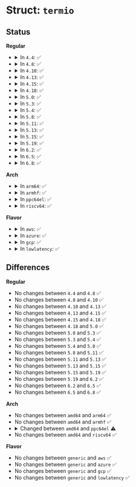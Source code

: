 # Struct: <code>termio</code>

## Status
<b>Regular</b>
<ul>
<li>
<details>
<summary>In <code>4.4</code>: ✅</summary>

```c
struct termio {
    short unsigned int c_iflag;
    short unsigned int c_oflag;
    short unsigned int c_cflag;
    short unsigned int c_lflag;
    unsigned char c_line;
    unsigned char c_cc[8];
};
```
</details>
</li>
<li>
<details>
<summary>In <code>4.8</code>: ✅</summary>

```c
struct termio {
    short unsigned int c_iflag;
    short unsigned int c_oflag;
    short unsigned int c_cflag;
    short unsigned int c_lflag;
    unsigned char c_line;
    unsigned char c_cc[8];
};
```
</details>
</li>
<li>
<details>
<summary>In <code>4.10</code>: ✅</summary>

```c
struct termio {
    short unsigned int c_iflag;
    short unsigned int c_oflag;
    short unsigned int c_cflag;
    short unsigned int c_lflag;
    unsigned char c_line;
    unsigned char c_cc[8];
};
```
</details>
</li>
<li>
<details>
<summary>In <code>4.13</code>: ✅</summary>

```c
struct termio {
    short unsigned int c_iflag;
    short unsigned int c_oflag;
    short unsigned int c_cflag;
    short unsigned int c_lflag;
    unsigned char c_line;
    unsigned char c_cc[8];
};
```
</details>
</li>
<li>
<details>
<summary>In <code>4.15</code>: ✅</summary>

```c
struct termio {
    short unsigned int c_iflag;
    short unsigned int c_oflag;
    short unsigned int c_cflag;
    short unsigned int c_lflag;
    unsigned char c_line;
    unsigned char c_cc[8];
};
```
</details>
</li>
<li>
<details>
<summary>In <code>4.18</code>: ✅</summary>

```c
struct termio {
    short unsigned int c_iflag;
    short unsigned int c_oflag;
    short unsigned int c_cflag;
    short unsigned int c_lflag;
    unsigned char c_line;
    unsigned char c_cc[8];
};
```
</details>
</li>
<li>
<details>
<summary>In <code>5.0</code>: ✅</summary>

```c
struct termio {
    short unsigned int c_iflag;
    short unsigned int c_oflag;
    short unsigned int c_cflag;
    short unsigned int c_lflag;
    unsigned char c_line;
    unsigned char c_cc[8];
};
```
</details>
</li>
<li>
<details>
<summary>In <code>5.3</code>: ✅</summary>

```c
struct termio {
    short unsigned int c_iflag;
    short unsigned int c_oflag;
    short unsigned int c_cflag;
    short unsigned int c_lflag;
    unsigned char c_line;
    unsigned char c_cc[8];
};
```
</details>
</li>
<li>
<details>
<summary>In <code>5.4</code>: ✅</summary>

```c
struct termio {
    short unsigned int c_iflag;
    short unsigned int c_oflag;
    short unsigned int c_cflag;
    short unsigned int c_lflag;
    unsigned char c_line;
    unsigned char c_cc[8];
};
```
</details>
</li>
<li>
<details>
<summary>In <code>5.8</code>: ✅</summary>

```c
struct termio {
    short unsigned int c_iflag;
    short unsigned int c_oflag;
    short unsigned int c_cflag;
    short unsigned int c_lflag;
    unsigned char c_line;
    unsigned char c_cc[8];
};
```
</details>
</li>
<li>
<details>
<summary>In <code>5.11</code>: ✅</summary>

```c
struct termio {
    short unsigned int c_iflag;
    short unsigned int c_oflag;
    short unsigned int c_cflag;
    short unsigned int c_lflag;
    unsigned char c_line;
    unsigned char c_cc[8];
};
```
</details>
</li>
<li>
<details>
<summary>In <code>5.13</code>: ✅</summary>

```c
struct termio {
    short unsigned int c_iflag;
    short unsigned int c_oflag;
    short unsigned int c_cflag;
    short unsigned int c_lflag;
    unsigned char c_line;
    unsigned char c_cc[8];
};
```
</details>
</li>
<li>
<details>
<summary>In <code>5.15</code>: ✅</summary>

```c
struct termio {
    short unsigned int c_iflag;
    short unsigned int c_oflag;
    short unsigned int c_cflag;
    short unsigned int c_lflag;
    unsigned char c_line;
    unsigned char c_cc[8];
};
```
</details>
</li>
<li>
<details>
<summary>In <code>5.19</code>: ✅</summary>

```c
struct termio {
    short unsigned int c_iflag;
    short unsigned int c_oflag;
    short unsigned int c_cflag;
    short unsigned int c_lflag;
    unsigned char c_line;
    unsigned char c_cc[8];
};
```
</details>
</li>
<li>
<details>
<summary>In <code>6.2</code>: ✅</summary>

```c
struct termio {
    short unsigned int c_iflag;
    short unsigned int c_oflag;
    short unsigned int c_cflag;
    short unsigned int c_lflag;
    unsigned char c_line;
    unsigned char c_cc[8];
};
```
</details>
</li>
<li>
<details>
<summary>In <code>6.5</code>: ✅</summary>

```c
struct termio {
    short unsigned int c_iflag;
    short unsigned int c_oflag;
    short unsigned int c_cflag;
    short unsigned int c_lflag;
    unsigned char c_line;
    unsigned char c_cc[8];
};
```
</details>
</li>
<li>
<details>
<summary>In <code>6.8</code>: ✅</summary>

```c
struct termio {
    short unsigned int c_iflag;
    short unsigned int c_oflag;
    short unsigned int c_cflag;
    short unsigned int c_lflag;
    unsigned char c_line;
    unsigned char c_cc[8];
};
```
</details>
</li>
</ul>
<b>Arch</b>
<ul>
<li>
<details>
<summary>In <code>arm64</code>: ✅</summary>

```c
struct termio {
    short unsigned int c_iflag;
    short unsigned int c_oflag;
    short unsigned int c_cflag;
    short unsigned int c_lflag;
    unsigned char c_line;
    unsigned char c_cc[8];
};
```
</details>
</li>
<li>
<details>
<summary>In <code>armhf</code>: ✅</summary>

```c
struct termio {
    short unsigned int c_iflag;
    short unsigned int c_oflag;
    short unsigned int c_cflag;
    short unsigned int c_lflag;
    unsigned char c_line;
    unsigned char c_cc[8];
};
```
</details>
</li>
<li>
<details>
<summary>In <code>ppc64el</code>: ✅</summary>

```c
struct termio {
    short unsigned int c_iflag;
    short unsigned int c_oflag;
    short unsigned int c_cflag;
    short unsigned int c_lflag;
    unsigned char c_line;
    unsigned char c_cc[10];
};
```
</details>
</li>
<li>
<details>
<summary>In <code>riscv64</code>: ✅</summary>

```c
struct termio {
    short unsigned int c_iflag;
    short unsigned int c_oflag;
    short unsigned int c_cflag;
    short unsigned int c_lflag;
    unsigned char c_line;
    unsigned char c_cc[8];
};
```
</details>
</li>
</ul>
<b>Flavor</b>
<ul>
<li>
<details>
<summary>In <code>aws</code>: ✅</summary>

```c
struct termio {
    short unsigned int c_iflag;
    short unsigned int c_oflag;
    short unsigned int c_cflag;
    short unsigned int c_lflag;
    unsigned char c_line;
    unsigned char c_cc[8];
};
```
</details>
</li>
<li>
<details>
<summary>In <code>azure</code>: ✅</summary>

```c
struct termio {
    short unsigned int c_iflag;
    short unsigned int c_oflag;
    short unsigned int c_cflag;
    short unsigned int c_lflag;
    unsigned char c_line;
    unsigned char c_cc[8];
};
```
</details>
</li>
<li>
<details>
<summary>In <code>gcp</code>: ✅</summary>

```c
struct termio {
    short unsigned int c_iflag;
    short unsigned int c_oflag;
    short unsigned int c_cflag;
    short unsigned int c_lflag;
    unsigned char c_line;
    unsigned char c_cc[8];
};
```
</details>
</li>
<li>
<details>
<summary>In <code>lowlatency</code>: ✅</summary>

```c
struct termio {
    short unsigned int c_iflag;
    short unsigned int c_oflag;
    short unsigned int c_cflag;
    short unsigned int c_lflag;
    unsigned char c_line;
    unsigned char c_cc[8];
};
```
</details>
</li>
</ul>

## Differences
<b>Regular</b>
<ul>
<li>
No changes between <code>4.4</code> and <code>4.8</code> ✅
</li>
<li>
No changes between <code>4.8</code> and <code>4.10</code> ✅
</li>
<li>
No changes between <code>4.10</code> and <code>4.13</code> ✅
</li>
<li>
No changes between <code>4.13</code> and <code>4.15</code> ✅
</li>
<li>
No changes between <code>4.15</code> and <code>4.18</code> ✅
</li>
<li>
No changes between <code>4.18</code> and <code>5.0</code> ✅
</li>
<li>
No changes between <code>5.0</code> and <code>5.3</code> ✅
</li>
<li>
No changes between <code>5.3</code> and <code>5.4</code> ✅
</li>
<li>
No changes between <code>5.4</code> and <code>5.8</code> ✅
</li>
<li>
No changes between <code>5.8</code> and <code>5.11</code> ✅
</li>
<li>
No changes between <code>5.11</code> and <code>5.13</code> ✅
</li>
<li>
No changes between <code>5.13</code> and <code>5.15</code> ✅
</li>
<li>
No changes between <code>5.15</code> and <code>5.19</code> ✅
</li>
<li>
No changes between <code>5.19</code> and <code>6.2</code> ✅
</li>
<li>
No changes between <code>6.2</code> and <code>6.5</code> ✅
</li>
<li>
No changes between <code>6.5</code> and <code>6.8</code> ✅
</li>
</ul>
<b>Arch</b>
<ul>
<li>
No changes between <code>amd64</code> and <code>arm64</code> ✅
</li>
<li>
No changes between <code>amd64</code> and <code>armhf</code> ✅
</li>
<li>
<details>
<summary>Changed between <code>amd64</code> and <code>ppc64el</code> ⚠️</summary>
<ul>
<li>
<b>Field type changed. </b>
<code>unsigned char c_cc[8]</code> ➡️ <code>unsigned char c_cc[10]</code>
</li>
</ul>
</details>
</li>
<li>
No changes between <code>amd64</code> and <code>riscv64</code> ✅
</li>
</ul>
<b>Flavor</b>
<ul>
<li>
No changes between <code>generic</code> and <code>aws</code> ✅
</li>
<li>
No changes between <code>generic</code> and <code>azure</code> ✅
</li>
<li>
No changes between <code>generic</code> and <code>gcp</code> ✅
</li>
<li>
No changes between <code>generic</code> and <code>lowlatency</code> ✅
</li>
</ul>
